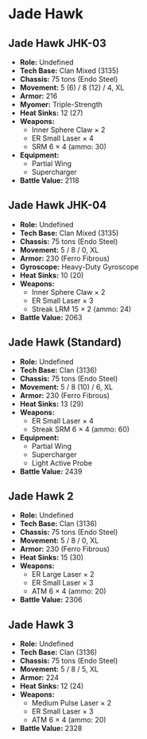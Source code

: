 # Jade Hawk
## Jade Hawk JHK-03
- **Role:** Undefined
- **Tech Base:** Clan Mixed (3135)
- **Chassis:** 75 tons (Endo Steel)
- **Movement:** 5 (6) / 8 (12) / 4, XL
- **Armor:** 216
- **Myomer:** Triple-Strength
- **Heat Sinks:** 12 (27)
- **Weapons:**
  - Inner Sphere Claw × 2
  - ER Small Laser × 4
  - SRM 6 × 4 (ammo: 30)
- **Equipment:**
  - Partial Wing
  - Supercharger
- **Battle Value:** 2118

## Jade Hawk JHK-04
- **Role:** Undefined
- **Tech Base:** Clan Mixed (3135)
- **Chassis:** 75 tons (Endo Steel)
- **Movement:** 5 / 8 / 0, XL
- **Armor:** 230 (Ferro Fibrous)
- **Gyroscope:** Heavy-Duty Gyroscope
- **Heat Sinks:** 10 (20)
- **Weapons:**
  - Inner Sphere Claw × 2
  - ER Small Laser × 3
  - Streak LRM 15 × 2 (ammo: 24)
- **Battle Value:** 2063

## Jade Hawk (Standard)
- **Role:** Undefined
- **Tech Base:** Clan (3136)
- **Chassis:** 75 tons (Endo Steel)
- **Movement:** 5 / 8 (10) / 6, XL
- **Armor:** 230 (Ferro Fibrous)
- **Heat Sinks:** 13 (29)
- **Weapons:**
  - ER Small Laser × 4
  - Streak SRM 6 × 4 (ammo: 60)
- **Equipment:**
  - Partial Wing
  - Supercharger
  - Light Active Probe
- **Battle Value:** 2439

## Jade Hawk 2
- **Role:** Undefined
- **Tech Base:** Clan (3136)
- **Chassis:** 75 tons (Endo Steel)
- **Movement:** 5 / 8 / 0, XL
- **Armor:** 230 (Ferro Fibrous)
- **Heat Sinks:** 15 (30)
- **Weapons:**
  - ER Large Laser × 2
  - ER Small Laser × 3
  - ATM 6 × 4 (ammo: 20)
- **Battle Value:** 2306

## Jade Hawk 3
- **Role:** Undefined
- **Tech Base:** Clan (3136)
- **Chassis:** 75 tons (Endo Steel)
- **Movement:** 5 / 8 / 5, XL
- **Armor:** 224
- **Heat Sinks:** 12 (24)
- **Weapons:**
  - Medium Pulse Laser × 2
  - ER Small Laser × 3
  - ATM 6 × 4 (ammo: 20)
- **Battle Value:** 2328


